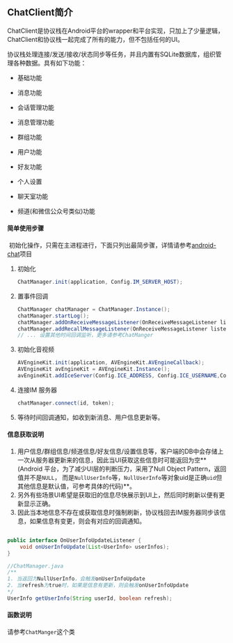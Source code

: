 ## ChatClient简介

ChatClient是协议栈在Android平台的wrapper和平台实现，只加上了少量逻辑，ChatClient和协议栈一起完成了所有的能力，但不包括任何的UI。

协议栈处理连接/发送/接收/状态同步等任务，并且内置有SQLite数据库，组织管理各种数据。具有如下功能：

- 基础功能

- 消息功能

- 会话管理功能

- 消息管理功能

- 群组功能

- 用户功能

- 好友功能

- 个人设置

- 聊天室功能

- 频道(和微信公众号类似)功能



#### 简单使用步骤

​	初始化操作，只需在主进程进行，下面只列出最简步骤，详情请参考[android-chat](<https://github.com/wildfirechat/android-chat>)项目

1. 初始化

   ```java
   ChatManager.init(application, Config.IM_SERVER_HOST);
   ```

2. 置事件回调

   ```java
   ChatManager chatManager = ChatManager.Instance();
   chatManager.startLog();
   chatManager.addOnReceiveMessageListener(OnReceiveMessageListener listener);
   chatManager.addRecallMessageListener(OnReceiveMessageListener listener)
   // ... 设置其他时间回调监听，更多请参考ChatManger
   ```

3. 初始化音视频

   ```java
   AVEngineKit.init(application, AVEngineKit.AVEngineCallback);
   AVEngineKit avEngineKit = AVEngineKit.Instance();
   avEngineKit.addIceServer(Config.ICE_ADDRESS, Config.ICE_USERNAME,Config.ICE_PASSWORD);
   ```

4. 连接IM 服务器

   ```java
   chatManager.connect(id, token);
   ```

5. 等待时间回调通知，如收到新消息、用户信息更新等。

#### 信息获取说明

1. 用户信息/群组信息/频道信息/好友信息/设置信息等，客户端的DB中会存储上一次从服务器更新来的信息，因此当UI获取这些信息时可能返回为空**(Android 平台，为了减少UI层的判断压力，采用了Null Object Pattern，返回值并不是```NULL```， 而是```NullUserInfo```等，```NullUserInfo```等对象uid是正确```uid```但其他信息是默认值，可参考具体的代码)**。
2. 另外有些场景UI希望是获取旧的信息尽快展示到UI上，然后同时刷新以便有更新显示正确。
3. 因此当本地信息不存在或获取信息时强制刷新，协议栈回去IM服务器同步该信息，如果信息有变更，则会有对应的回调通知。

```java

public interface OnUserInfoUpdateListener {
    void onUserInfoUpdate(List<UserInfo> userInfos);
}

//ChatManager.java
/**
1. 当返回为NullUserInfo，会触发onUserInfoUpdate
2. 当refresh为true时，如果是信息有更新，则会触发onUserInfoUpdate
*/
UserInfo getUserInfo(String userId, boolean refresh);

```



#### 函数说明

请参考```ChatManger```这个类
